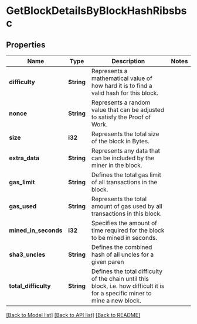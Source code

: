 # GetBlockDetailsByBlockHashRibsbsc

## Properties

Name | Type | Description | Notes
------------ | ------------- | ------------- | -------------
**difficulty** | **String** | Represents a mathematical value of how hard it is to find a valid hash for this block. | 
**nonce** | **String** | Represents a random value that can be adjusted to satisfy the Proof of Work. | 
**size** | **i32** | Represents the total size of the block in Bytes. | 
**extra_data** | **String** | Represents any data that can be included by the miner in the block. | 
**gas_limit** | **String** | Defines the total gas limit of all transactions in the block. | 
**gas_used** | **String** | Represents the total amount of gas used by all transactions in this block. | 
**mined_in_seconds** | **i32** | Specifies the amount of time required for the block to be mined in seconds. | 
**sha3_uncles** | **String** | Defines the combined hash of all uncles for a given paren | 
**total_difficulty** | **String** | Defines the total difficulty of the chain until this block, i.e. how difficult it is for a specific miner to mine a new block. | 

[[Back to Model list]](../README.md#documentation-for-models) [[Back to API list]](../README.md#documentation-for-api-endpoints) [[Back to README]](../README.md)


